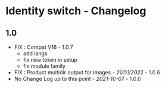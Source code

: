 # Identity switch - Changelog

## 1.0
- FIX : Compat V16 - 1.0.7
  - add langs
  - fix new token in setup
  - fix module family
- FIX : Product multidir output for images - *21/01/2022* - 1.0.6
- No Change Log up to this point - *2021-10-07* - 1.0.0
